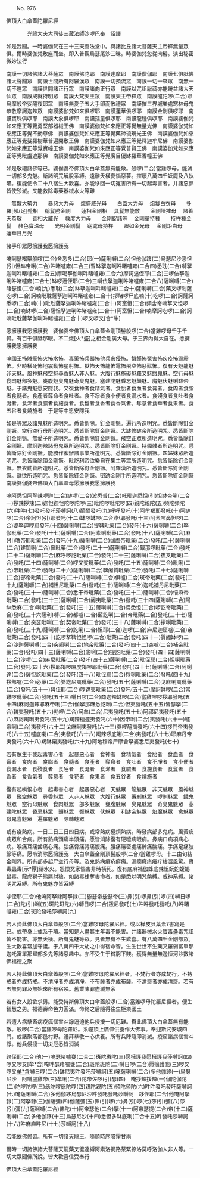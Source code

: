 ﻿　　No. 976

佛頂大白傘蓋陀羅尼經

　　　　光祿大夫大司徒三藏法師沙啰巴奉　詔譯


如是我聞。一時婆伽梵在三十三天善法堂中。與諸比丘諸大菩薩天主帝釋無量眾俱。爾時婆伽梵敷座而坐。即入普觀烏瑟尾沙三昧。時婆伽梵忽從肉髻。演出秘密微妙法行

南謨一切諸佛諸大菩薩眾　南謨佛陀耶　南謨達摩耶　南謨僧伽耶　南謨七俱胝佛諸大聲聞眾　南謨世間所有阿羅漢眾　南謨一切預流眾　南謨一切一來眾　南無一切不還眾　南謨世間諸正行眾　南謨諸向正行眾　南謨以咒詛厭禱亦能饒益諸大天仙眾　南謨成就持明眾　南謨大梵天王眾　南謨天主帝釋眾　南謨嚧陀啰(二合)耶烏摩般帝娑醯夜耶眾　南謨無愛子五大手印而敬禮眾　南謨摧三界城樂處寒林母鬼恭敬摩訶迦辣眾　南謨婆伽梵如來俱啰耶　南謨蓮華俱啰耶　南謨金剛俱啰耶　南謨寶珠俱啰耶　南謨大象俱啰耶　南謨孺童俱啰耶　南謨龍種俱啰耶　南謨婆伽梵如來應正等覽勇堅部器械王佛　南謨婆伽梵如來應正等覺無量光佛　南謨婆伽梵如來應正等覺不動尊佛　南謨婆伽梵如來應正等覺藥師琉璃光王佛　南謨婆伽梵如來應正等覺娑羅樹華普遍開敷王佛　南謨婆伽梵如來應正等覺釋迦牟尼佛　南謨婆伽梵如來應正等覺寶幢王佛　南謨婆伽梵如來應正等覺普賢王佛　南謨婆伽梵如來應正等覺毗盧遮那佛　南謨婆伽梵如來應正等覺廣目優缽羅華香幢王佛

如是敬禮諸佛等已。婆伽婆帝佛頂大白傘蓋無有能敵。般啰(二合)當雞啰母。能滅一切部多鬼魅。斷諸明咒解脫系縛。遠離夭橫憂惱惡夢。摧壞八萬四千妖魔及八執曜。復能使令二十八宿生大歡喜。亦能移回一切冤害所有一切起毒害者。并諸惡夢皆使殄滅。又能救除毒藥器械水火等難

　無敵大勢力　　暴惡大力母
　熾盛威光母　　白蓋大力母
　焰鬘白衣母　　多羅[頻/足]蹙相
　稱鬘勝金剛　　蓮相金剛相
　具鬘無能敵　　金剛墻摧母
　諸善天恭敬　　善相大威光
　救度大力母　　金剛鋜諸等
　金剛童持種　　持杵種金鬘
　赭色寶珠母　　光明金剛鬘
　窈窕母持杵　　眼如金光母
　金剛炬白母　　蓮華日月光　

諸手印眾愿擁護我愿擁護我

唵唎瑟羯拏般啰(二合)舍悉多(二合)耶(一)薩唎嚩(二合)怛他伽跢(二)烏瑟尼沙悉怛(引)怛缽帝唎(二合)吽睹嚧雍(二合三)暫缽拏迦唎吽睹嚧雍(二合四)悉耽(二合)嚩拏迦唎吽睹嚧雍(二合五)摩喝拏伽唎吽睹嚧雍(二合六)摩訶逼侄耶(二合)三啰佉拏迦唎吽睹嚧雍(二合七)缽啰逼侄耶(二合)三嚩佉拏迦唎吽睹嚧雍(二合八)薩唎嚩(二合)睹瑟怛(二合)喃(九)悉耽(二合)缽拏迦唎吽睹嚧雍(二合十)薩唎嚩(二合)藥叉啰剎薩吃啰(二合)訶喃毗耽薩拏迦唎吽睹嚧雍(二合十)拶睹啰尸底喃(十)吃啰(二合)訶薩訶悉啰(二合)喃(十)毗耽薩拏迦唎吽睹嚧雍(二合十)阿室恒(二合)頻舍帝喃拏叉怛啰(二合)喃缽啰(二合)薩怛拏迦唎吽睹嚧雍(二合十)阿室怛(二合)喃摩訶吃啰(二合)訶喃毗耽薩拏伽唎吽睹嚧雍(二合十)啰叉啰叉[合*牛]

愿擁護我愿擁護我　婆伽婆帝佛頂大白傘蓋金剛頂髻般啰(二合)當雞啰母千手千臂。有百千俱胝那眼。不二熾[火*盛]之相金剛廣大母。于三界內得大自在。愿擁護我愿擁護我

唵國王怖賊寇怖火怖水怖。毒藥怖兵器怖他兵來侵怖。饑饉怖冤害怖疾疫怖霹靂怖。非時橫死怖地震動怖星射怖。獄怖天怖龍怖電怖飛空怖惡獸怖。復有天魅龍魅非天魅。風神魅飛空魅尋香魅人非人魅。大腹行魅施礙魅羅叉魅餓鬼魅。空行母魅食肉魅部多魅。甕腹魅臭鬼魅奇臭鬼魅。塞建陀魅昏忘魅顛魅。魔魅伏魅唎缽帝魅。于諸鬼魅愿安隱我。又復食神者食精氣者。食胎者食血者食膏者。食肉者食脂者食髓者。食產者奪命者食吐者。食不凈者食小便者食漏水者。食殘食者食吐者食涎者。食涕者食膿者食施食者。食鬘者食香者食香氣者。奪意者食華者食果者。食五谷者食燒施者　于是等中愿安隱我

如是等眾及諸鬼魅所造明咒。悉皆斷除。釘金剛镢。遍行所造明咒。悉皆斷除釘金剛镢。空行空行母所造明咒。悉皆斷除釘金剛镢。大缽修缽帝所造明咒。悉皆斷除釘金剛镢。無愛子所造明咒。悉皆斷除釘金剛镢。飛空正眾所造明咒。悉皆斷除釘金剛镢。摩訶迦辣諸母鬼眾所造明咒。悉皆斷除釘金剛镢。持髑髏者所造明咒。悉皆斷除釘金剛镢。能勝作蜜辦諸事業所造明咒。悉皆斷除釘金剛镢。四姊妹眾所造明咒。悉皆斷除頂金剛镢。毗訖利帝欲樂自在集主等眾所造明咒。悉皆斷除釘金剛镢。無衣勸善所造明咒。悉皆斷除釘金剛镢。阿羅漢所造明咒。悉皆斷除釘金剛镢。離欲所造明咒。悉皆斷除釘金剛镢。密跡金剛手所造明咒。悉皆斷除釘金剛镢　南謨婆伽婆帝佛頂大白傘蓋母愿擁護我愿擁護我

唵阿悉怛阿拏辣啰迦(二合)缽啰(二合)波悉普(二合)吒毗迦悉怛(引)怛缽帝唎(二合一)拶辣拶辣(二)迦怛迦怛陀啰陀啰(三)毗陀啰毗陀啰(四)親陀親陀(五)頻陀頻陀(六)吽吽(七)發吒發吒莎嚩訶(八)醯醯發吒(九)呼呼發吒(十)阿牟羯耶發吒(十)阿缽啰(二合)帝訶怛(引)耶發吒(十二)缽啰缽啰(二合)怛耶發吒(十三)阿素啰鼻怛啰(二合)婆拏迦啰耶發吒(十四)薩唎嚩(二合)提鞞毗藥(二合)發吒(十六)薩唎嚩(二合)拏伽毗藥(二合)發吒(十七)薩唎嚩(二合)阿素唎毗藥(二合)發吒(十八)薩唎嚩(二合)麻(引)嚕帝耶毗藥(二合)發吒(十九)薩唎嚩(二合)伽盧帝毗藥(二合)發吒(二十)薩唎嚩(二合)建闥唎(二合)鼻毗藥(二合)發吒(二十一)薩唎嚩(二合)緊那啰毗藥(二合)發吒(二十二)薩唎嚩(二合)麻呼啰訖毗藥(二合)發吒(二十三)薩唎嚩(二合)夜叉毗藥(二合)發吒(二十四)薩唎嚩(二合)啰叉娑毗藥(二合)發吒(二十五)薩唎嚩(二合)毗唎(二合)帝毗藥(二合)發吒(二十六)薩唎嚩(二合)鞞阇質毗藥(二合)發吒(二十七)薩唎嚩(二合)部帝毗藥(二合)發吒(二十八)薩唎嚩(二合)俱嚧(二合)斑帝毗藥(二合)發吒(二十九)薩唎嚩(二合)補怛尼毗藥(二合)發吒(三十)薩唎嚩(二合)迦吒補丹尼毗藥(二合)發吒(三十一)薩唎嚩(二合)悉干帝毗藥(二合)發吒(三十二)薩唎嚩(二合)悟麻帝毗藥(二合)發吒(三十三)薩唎嚩(二合)阇夷毗藥(二合)發吒(三十四)薩唎嚩(二合)阿缽悉麻(二合)唎毗藥(二合)發吒(三十五)薩唎嚩(二合)烏悉怛(二合)啰訖帝毗藥(二合)發吒(三十六薩利)嚩(二合)都嚧(二合)藍訖唎(二合)帝毗藥(二合)發吒(三十七)薩唎嚩(二合)突瑟毗唎(二合)契帝毗藥(二合)發吒(三十八)薩唎嚩(二合)拶唎毗藥(二合)發吒(三十九)薩唎嚩(二合)訖唎(二合)怛耶(二合)迦啰(二合)麻尼迦窟嚧(二合)帝毗藥(二合)發吒(四十)訖啰拏鞞怛怛啰(二合)毗藥(二合)發吒(四十一)質阇缽啰(二合)沙迦薩唎嚩(二合)突阇唎(二合)地帝毗藥(二合)發吒(四十二)突嚧(二合)補帝毗藥(二合)發吒(四十三)薩唎嚩(二合)底唎(二合)提訖毗藥(二合)發吒(四十四)薩唎嚩(二合)沙啰(二合)麻尼毗藥(二合)發吒(四十五)薩唎嚩(二合)毗侄耶(二合)怛唎毗藥(二合)發吒(四十六)拶耶羯啰麻度羯啰耶毗藥(二合)發吒(四十七)薩唎嚩(二合)阿唎達(二合)薩怛訖毗藥(二合)發吒(四十八)毗侄耶(二合)拶唎毗藥(二合)發吒(四十九)拶部嚧(二合)必藥(二合)婆訖尼夷毗藥(二合)發吒(五十)薩唎嚩(二合)戈麻唎夷毗藥(二合)發吒(五十一)鞞侄耶(二合)啰遮夷毗藥(二合)發吒(五十二)摩訶缽啰(二合)當雞啰毗藥(二合)發吒(五十三)嚩日啰(二合)商迦辣缽啰(二合)當雞啰啰拶耶發吒(五十四)麻訶迦辣耶麻帝唎(二合)伽拏那麻悉訖唎(二合)怛夷發吒(五十五)皆瑟拏(二合)鞞夷發吒(五十六)勃啰(二合)訶牟(二合)尼夷發吒(五十七)阿祁尼夷發吒(五十八)麻訶羯唎夷發吒(五十九)羯辣檀遲夷發吒(六十)因帝唎(二合)夷發吒(六十一)嚧帝唎(二合)夷發吒(六十二)戈麻唎夷發吒(六十三)婆啰醯夷發吒(六十四)拶門帝夷發吒(六十五)嚧底喇(二合)夷發吒(六十六)羯辣啰底唎(二合)夷發吒(六十七)耶麻丹帝夷發吒(六十八)羯缽栗夷發吒(六十九)阿地穆帝尸摩舍拏婆悉尼夷發吒(七十)

若有眾生于我起毒害心者　起暴惡心者　食神者　食精氣者　食胎者　食血者　食膏者　食肉者　食脂者　食髓者　食產者　奪命者　食吐者　食不凈者　食小便者　食漏水者　食殘食者　食唾者　食涎者　食涕者　食膿者　食施食者　食鬘者　食香者　食香氣者　奪意者　食花者　食果者　食五谷者　食燒施者

復有起嗔恨心者　起毒害心者　起暴惡心者　天魅眾　龍魅眾　非天魅眾　風神魅眾　飛空魅眾　尋香魅眾　人非人魅眾　大腹行魅眾　藥剎魅眾　啰剎魅眾　餓鬼魅眾　空行母魅眾　食肉魅眾　部多魅眾　甕腹魅眾　臭鬼魅眾　奇臭鬼魅眾　塞建陀魅眾　昏忌魅眾　顛魅眾　魘魅眾　伏魅眾　利缽帝魅眾　焰魔魅眾　禽魅眾　母鬼喜魅眾　遍羅魅眾　除棘魅眾

或有疫熱病。一日二日三日四日病。或常熱病極煩熱病。時發病部多鬼病。風黃痰病眾和合病。所有熱病頭痛半頭痛。愿皆消除復有硬曀病眼病。鼻病口病項病心病。喉痛耳痛齒痛心痛。腦痛脅痛背痛腹痛。腰痛隱密處痛髀痛腨痛。手痛足痛肢節等痛。愿令消除愿擁護我　大白傘蓋金剛頂髻般啰(二合)當雞啰母。十二由旬結金剛界。所有部多起尸空行母等。及鬼熱病瘡疥癬癩。漏癇癰疽癢疔枯澀風驚。寶毒蟲毒[示*厭]禱水火。怨恨冤家惱害非時橫死。復有底麻補伽蜂底辣怚蚖蛇蝮蝎鼠毒。龍虎獅子熊羆豺狼。如諸毒蜂奪害命者。如是悉以明咒槃縛。威神系縛。諸明咒系縛。所有鬼魅亦皆系縛

哆侄耶(二合)他唵阿拏隸阿拏隸(二)毖瑟帝毖瑟帝(三)鼻(引)啰鼻(引)啰(四)嚩日啰(二合)陀(引)唎(五)斑陀斑陀(六)嚩日啰(二合)跋尼發吒(七)吽吽發吒發吒(八)吽睹嚧雍(二合)斑陀發吒莎嚩訶(九)

若人赍此佛頂大白傘蓋般啰(二合)當雞啰母陀羅尼經。或以樺皮貝葉素?書寫是已。或帶身上或系于項。當知是人盡其生年毒不能害。并諸器械水火寶毒蠱毒咒詛皆不能害。亦無夭橫。所有鬼魅等眾。見者無有不生歡喜。有八萬四千金剛部眾。生大歡喜常加守護。于八萬四千大劫之中得宿命智。生生世世不生藥叉羅剎富單那迦吒富單那畢部多鬼等諸惡趣中。亦不受生于貧窮下賤。獲得無量無邊恒河沙數諸佛福德之聚

若人持此佛頂大白傘蓋般啰(二合)當雞啰母陀羅尼經者。不梵行者亦成梵行。不持戒者亦成持戒。不清凈者亦成清凈。不布薩者亦成布薩。不清齋者亦成清齋。若有五無間罪及無始來所有宿殃。舊業陳罪盡滅無余

若有女人設欲求男。能受持斯佛頂大白傘蓋般啰(二合)當雞啰母陀羅尼經者。便生智慧之男。福德壽命色力圓滿。命終之后隨得往生極樂國土

若遭人病孳畜病疫癘惱害斗諍逼迫他兵侵擾一切厄難。賚此佛頂大白傘蓋無有能敵。般啰(二合)當雞啰母陀羅尼。系幢頂上廣伸供養作大佛事。奉迎斯咒安城四門。或諸聚落都邑村野。禮拜恭敬一心供養。所有兵陣隨即消滅。疫癘諸病惱害斗諍。他兵侵擾一切災厄悉皆消滅

跢侄耶(二合)他(一)唵瑟睹嚧甕(二合二)斑陀斑陀(三)愿擁護我愿擁護我莎嚩訶(四)啰叉啰叉[牟*含]唵吽瑟睹嚧甕(二合)斑陀斑陀(二)嚩日啰(二合)愿擁護我(三)啰叉啰叉[牟*含](四)嚩日啰(二合)缽尼夷吽發吒莎嚩訶(五)唵薩唎嚩(二合)多他伽跢(一)烏瑟尼沙　阿嚩盧雞帝(三)牟唎(二合)陀帝佐啰(引)瑟(四)　唵拶辣拶辣(一)伽陀伽陀(二)陀啰陀啰(三)毖陀啰毖陀啰(四)親陀親陀(五)頻陀頻陀(六)吽吽發吒發吒薩嚩訶(七)唵薩唎嚩(二合)多他伽跢烏瑟尼沙吽發吒發吒莎嚩訶　跢侄耶(二合)他唵阿拏隸(二)阿拏隸(三)伽薩彌(四)伽薩彌(五)鼻(引)啰(六)鼻(引)啰(七)莎(引)彌(八)莎(引)彌(九)薩唎嚩(二合)佛陀(十)阿帝瑟他(二合)拏(十一)阿帝瑟提(二合)帝(十二)薩唎嚩(二合)多他伽跢(十三)烏瑟尼沙(十四)悉怛多缽底唎(二合十五)吽發吒莎嚩訶(十六)吽麻麻吽尼(十七)莎嚩訶(十八)

若能依佛修習。所有一切諸天龍王。隨順時序降霔甘雨

爾時一切諸佛諸大菩薩天龍藥叉徤達縛阿素洛揭路荼緊捺洛莫呼洛伽人非人等。一切大眾聞佛所說。皆大歡喜信受奉行

佛頂大白傘蓋陀羅尼經
